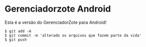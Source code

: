 # Gerenciadorzote Android

Esta é a versão do GerenciadorZote para Android!

```console
$ git add -A
$ git commit -m 'alterado os arquivos que fazem parte da vida'
$ git push 
```
